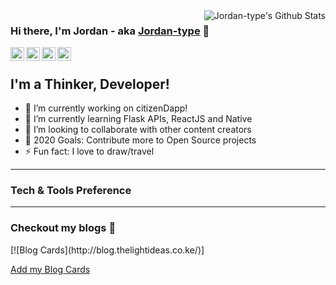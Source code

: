 <img align="right" alt="Jordan-type's Github Stats" src="https://github-readme-stats.vercel.app/api?username=Jordan-type&show_icons=true&title_color=fff&icon_color=79ff97&text_color=9f9f9f&bg_color=151515"/>

### Hi there, I'm Jordan - aka [Jordan-type](https://jordanmuthemba-com.vercel.app/) 👋

<a href="https://www.linkedin.com/in/jordan-muthemba/">
  <img align="left" alt="Jordan's LinkdeIn" width="22px" src="https://cdn.jsdelivr.net/npm/simple-icons@v3/icons/linkedin.svg" />
</a>
<a href="https://www.instagram.com/jordan_type/">
  <img align="left" alt="Jordan's Instagram" width="22px" src="https://cdn.jsdelivr.net/npm/simple-icons@v3/icons/instagram.svg" />
</a>
<a href="https://www.facebook.com/jordantypeizo.type/">
  <img align="left" alt="Jordan's Facebook" width="22px" src="https://cdn.jsdelivr.net/npm/simple-icons@v3/icons/facebook.svg" />
</a>
<a href="https://twitter.com/type_jordan/">
  <img align="left" alt="Jordan's Facebook" width="22px" src="https://cdn.jsdelivr.net/npm/simple-icons@v3/icons/twitter.svg" />
</a>

<br />

## I'm a Thinker, Developer!

- 🔭 I’m currently working on citizenDapp!
- 🌱 I’m currently learning Flask APIs, ReactJS and Native
- 👯 I’m looking to collaborate with other content creators
- 🥅 2020 Goals: Contribute more to Open Source projects
- ⚡ Fun fact: I love to draw/travel

---
### Tech & Tools Preference

---
### Checkout my blogs :loudspeaker:
<p align="left">
[![Blog Cards](http://blog.thelightideas.co.ke/)]
</p>

[Add my Blog Cards](http://blog.thelightideas.co.ke/)

